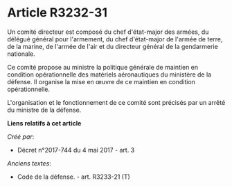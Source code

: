 # Article R3232-31

Un comité directeur est composé du chef d'état-major des armées, du délégué général pour l'armement, du chef d'état-major de
l'armée de terre, de la marine, de l'armée de l'air et du directeur général de la gendarmerie nationale.

Ce comité propose au ministre la politique générale de maintien en condition opérationnelle des matériels aéronautiques du
ministère de la défense. Il organise la mise en œuvre de ce maintien en condition opérationnelle.

L'organisation et le fonctionnement de ce comité sont précisés par un arrêté du ministre de la défense.

**Liens relatifs à cet article**

_Créé par_:

  - Décret n°2017-744 du 4 mai 2017 - art. 3

_Anciens textes_:

  - Code de la défense. - art. R3233-21 (T)
